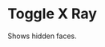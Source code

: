 # Toggle X Ray 

Shows hidden faces.

 <!--being discussed here https://github.com/Unity-Technologies/com.unity.probuilder/pull/560/-->